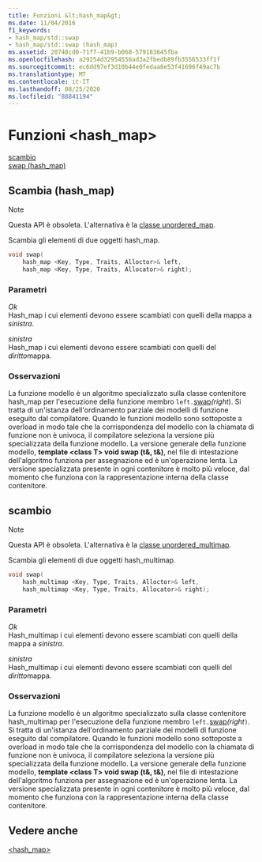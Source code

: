 ```yaml
---
title: Funzioni &lt;hash_map&gt;
ms.date: 11/04/2016
f1_keywords:
- hash_map/std::swap
- hash_map/std::swap (hash_map)
ms.assetid: 28748cd0-71f7-41b9-b068-579183645fba
ms.openlocfilehash: a29254d32954556ad3a2fbedb89fb3556533ff1f
ms.sourcegitcommit: ec6dd97ef3d10b44e0fedaa8e53f41696f49ac7b
ms.translationtype: MT
ms.contentlocale: it-IT
ms.lasthandoff: 08/25/2020
ms.locfileid: "88841194"
---
```

# <a name="lthash_mapgt-functions"></a>Funzioni &lt;hash_map&gt;

[scambio](#swap)\
[swap (hash_map)](#swap_hash_map)

## <a name="swap-hash_map"></a><a name="swap_hash_map"></a> Scambia (hash_map)

> [!NOTE]
> Questa API è obsoleta. L'alternativa è la [classe unordered_map](../standard-library/unordered-map-class.md).

Scambia gli elementi di due oggetti hash_map.

```cpp
void swap(
    hash_map <Key, Type, Traits, Alloctor>& left,
    hash_map <Key, Type, Traits, Allocator>& right);
```

### <a name="parameters"></a>Parametri

*Ok*\
Hash_map i cui elementi devono essere scambiati con quelli della mappa a *sinistra*.

*sinistra*\
Hash_map i cui elementi devono essere scambiati con quelli del *diritto*mappa.

### <a name="remarks"></a>Osservazioni

La funzione modello è un algoritmo specializzato sulla classe contenitore hash_map per l'esecuzione della funzione membro `left.`[swap](../standard-library/basic-ios-class.md#swap)*(right*). Si tratta di un'istanza dell'ordinamento parziale dei modelli di funzione eseguito dal compilatore. Quando le funzioni modello sono sottoposte a overload in modo tale che la corrispondenza del modello con la chiamata di funzione non è univoca, il compilatore seleziona la versione più specializzata della funzione modello. La versione generale della funzione modello, **template \<class T> void swap (t&, t&)**, nel file di intestazione dell'algoritmo funziona per assegnazione ed è un'operazione lenta. La versione specializzata presente in ogni contenitore è molto più veloce, dal momento che funziona con la rappresentazione interna della classe contenitore.

## <a name="swap"></a><a name="swap"></a> scambio

> [!NOTE]
> Questa API è obsoleta. L'alternativa è la [classe unordered_multimap](../standard-library/unordered-multimap-class.md).

Scambia gli elementi di due oggetti hash_multimap.

```cpp
void swap(
    hash_multimap <Key, Type, Traits, Alloctor>& left,
    hash_multimap <Key, Type, Traits, Allocator>& right);
```

### <a name="parameters"></a>Parametri

*Ok*\
Hash_multimap i cui elementi devono essere scambiati con quelli della mappa a *sinistra*.

*sinistra*\
Hash_multimap i cui elementi devono essere scambiati con quelli del *diritto*mappa.

### <a name="remarks"></a>Osservazioni

La funzione modello è un algoritmo specializzato sulla classe contenitore hash_multimap per l'esecuzione della funzione membro `left.`[swap](../standard-library/hash-multimap-class.md#swap)*(right*`)`. Si tratta di un'istanza dell'ordinamento parziale dei modelli di funzione eseguito dal compilatore. Quando le funzioni modello sono sottoposte a overload in modo tale che la corrispondenza del modello con la chiamata di funzione non è univoca, il compilatore seleziona la versione più specializzata della funzione modello. La versione generale della funzione modello, **template \<class T> void swap (t&, t&)**, nel file di intestazione dell'algoritmo funziona per assegnazione ed è un'operazione lenta. La versione specializzata presente in ogni contenitore è molto più veloce, dal momento che funziona con la rappresentazione interna della classe contenitore.

## <a name="see-also"></a>Vedere anche

[<hash_map>](../standard-library/hash-map.md)
